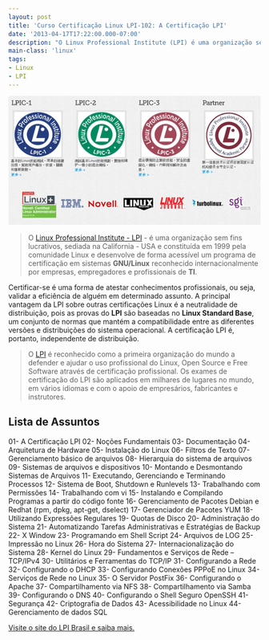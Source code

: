 ```yaml
---
layout: post
title: 'Curso Certificação Linux LPI-102: A Certificação LPI'
date: '2013-04-17T17:22:00.000-07:00'
description: "O Linux Professional Institute (LPI) é uma organização sem fins lucrativos, sediada na California - USA um programa de certificação em sistemas GNU/Linux."
main-class: 'linux'
tags:
- Linux
- LPI
---
```

![A Certificação LPI](/assets/img/lpi/lpi.png "A Certificação LPI")
 
> O [Linux Professional Institute - LPI](http://www.lpi.org/) - é uma organização sem fins lucrativos, sediada na California - USA e constituída em 1999 pela comunidade Linux e desenvolve de forma acessível um programa de certificação em sistemas __GNU/Linux__ reconhecido internacionalmente por empresas, empregadores e profissionais de __TI__.

Certificar-se é uma forma de atestar conhecimentos profissionais, ou seja, validar a eficiência de alguém em determinado assunto.
A principal vantagem da LPI sobre outras certificações Linux é a neutralidade de distribuição, pois as provas do __LPI__ são baseadas no __Linux Standard Base__, um conjunto de normas que mantém a compatibilidade entre as diferentes versões e distribuições do sistema operacional. A certificação LPI é, portanto, independente de distribuição.

> O [LPI](http://www.lpi.org/) é reconhecido como a primeira organização do mundo a defender e ajudar o uso profissional do Linux, Open Source e Free Software através de certificação profissional. Os exames de certificação do LPI são aplicados em milhares de lugares no mundo, em vários idiomas e com o apoio de empresários, fabricantes e instrutores.

## Lista de Assuntos

01- A Certificação LPI
02- Noções Fundamentais
03- Documentação
04- Arquitetura de Hardware
05- Instalação do Linux
06- Filtros de Texto
07- Gerenciamento básico de arquivos
08- Hierarquia do sistema de arquivos
09- Sistemas de arquivos e dispositivos
10- Montando e Desmontando Sistemas de Arquivos
11- Executando, Gerenciando e Terminando Processos
12- Sistema de Boot, Shutdown e Runlevels
13- Trabalhando com Permissões
14- Trabalhando com vi
15- Instalando e Compilando Programas a partir do código fonte
16- Gerenciamento de Pacotes Debian e Redhat (rpm, dpkg, apt-get, dselect)
17- Gerenciador de Pacotes YUM
18- Utilizando Expressões Regulares
19- Quotas de Disco
20- Administração do Sistema
21- Automatizando Tarefas Administrativas e Estratégias de Backup
22- X Window
23- Programando em Shell Script
24- Arquivos de LOG
25- Impressão no Linux
26- Hora do Sistema
27- Internacionalização do Sistema
28- Kernel do Linux
29- Fundamentos e Serviços de Rede – TCP/IPv4
30- Utilitários e Ferramentas do TCP/IP
31- Configurando a Rede
32- Configurando o DHCP
33- Configurando Conexões PPPoE no Linux
34- Serviços de Rede no Linux
35- O Servidor PostFix
36- Configurando o Apache
37- Compartilhamento via NFS
38- Compartilhamento via Samba
39- Configurando o DNS
40- Configurando o Shell Seguro OpenSSH
41- Segurança
42- Criptografia de Dados
43- Acessibilidade no Linux
44- Gerenciamento de dados SQL

[Visite o site do LPI Brasil e saiba mais.](http://www.lpibrasil.com.br/) 
